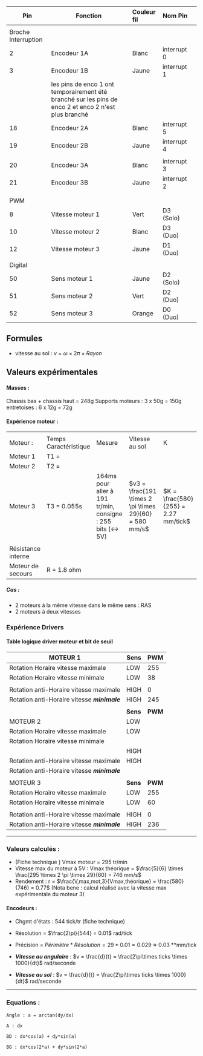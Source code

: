 

| Pin                 | Fonction                                                                                              | Couleur fil | Nom Pin     |     |
| ------------------- | ----------------------------------------------------------------------------------------------------- | :---------- | ----------- | --- |
|                     |                                                                                                       |             |             |     |
| Broche Interruption |                                                                                                       |             |             |     |
| 2                   | Encodeur 1A                                                                                           | Blanc<br>   | interrupt 0 |     |
| 3                   | Encodeur 1B                                                                                           | Jaune       | interrupt 1 |     |
|                     | les pins de enco 1 ont temporairement été branché sur les pins de enco 2 et enco 2 n'est plus branché |             |             |     |
| 18                  | Encodeur 2A                                                                                           | Blanc       | interrupt 5 |     |
| 19                  | Encodeur 2B                                                                                           | Jaune       | interrupt 4 |     |
|                     |                                                                                                       |             |             |     |
| 20                  | Encodeur 3A                                                                                           | Blanc       | interrupt 3 |     |
| 21                  | Encodeur 3B                                                                                           | Jaune       | interrupt 2 |     |
|                     |                                                                                                       |             |             |     |
|                     |                                                                                                       |             |             |     |
| PWM                 |                                                                                                       |             |             |     |
| 8                   | Vitesse moteur 1                                                                                      | Vert        | D3 (Solo)   |     |
| 10                  | Vitesse moteur 2                                                                                      | Blanc       | D3 (Duo)    |     |
| 12                  | Vitesse moteur 3                                                                                      | Jaune       | D1 (Duo)    |     |
|                     |                                                                                                       |             |             |     |
| Digital             |                                                                                                       |             |             |     |
| 50                  | Sens moteur 1                                                                                         | Jaune       | D2 (Solo)   |     |
| 51                  | Sens moteur 2                                                                                         | Vert        | D2 (Duo)    |     |
| 52                  | Sens moteur 3                                                                                         | Orange      | D0 (Duo)    |     |


## Formules 

- vitesse au sol : v = $\omega \times 2 \pi \times Rayon$


## Valeurs expérimentales
#### Masses : 

Chassis bas + chassis haut = 248g
Supports moteurs : 3 x 50g = 150g
entretoises : 6 x 12g = 72g


#### Expérience moteur :

|                    |                       |                                                                           |                                                         |                                      |
| ------------------ | --------------------- | ------------------------------------------------------------------------- | ------------------------------------------------------- | ------------------------------------ |
|                    |                       |                                                                           |                                                         |                                      |
| Moteur :           | Temps Caractéristique | Mesure                                                                    | Vitesse au sol                                          | K                                    |
| Moteur 1           | T1 =                  |                                                                           |                                                         |                                      |
| Moteur 2           | T2 =                  |                                                                           |                                                         |                                      |
| Moteur 3           | T3 = 0.055s           | 164ms pour aller à 191 tr/min, consigne : 255 bits ($\leftrightarrow$ 5V) | $v3 = \frac{191 \times 2 \pi \times 29}{60} = 580 mm/s$ | $K = \frac{580}{255} = 2.27 mm/tick$ |
|                    |                       |                                                                           |                                                         |                                      |
| Résistance interne |                       |                                                                           |                                                         |                                      |
| Moteur de secours  | R = 1.8 ohm           |                                                                           |                                                         |                                      |

##### Cas :
- 2 moteurs à la même vitesse dans le même sens : RAS
- 2 moteurs à deux vitesses 
### Expérience Drivers
#### Table logique driver moteur et bit de seuil 


| MOTEUR 1                                     | Sens     | PWM     |
| -------------------------------------------- | -------- | ------- |
| Rotation Horaire vitesse maximale            | LOW      | 255     |
| Rotation Horaire vitesse minimale            | LOW      | 38      |
|                                              |          |         |
| Rotation anti-Horaire vitesse maximale       | HIGH     | 0       |
| Rotation anti-Horaire vitesse ***minimale*** | HIGH     | 245     |
|                                              |          |         |
|                                              | **Sens** | **PWM** |
| MOTEUR 2                                     | LOW      |         |
| Rotation Horaire vitesse maximale            | LOW      |         |
| Rotation Horaire vitesse minimale            |          |         |
|                                              | HIGH     |         |
| Rotation anti-Horaire vitesse maximale       | HIGH     |         |
| Rotation anti-Horaire vitesse ***minimale*** |          |         |
|                                              |          |         |
| MOTEUR 3                                     | **Sens** | **PWM** |
| Rotation Horaire vitesse maximale            | LOW      | 255     |
| Rotation Horaire vitesse minimale            | LOW      | 60      |
|                                              |          |         |
| Rotation anti-Horaire vitesse maximale       | HIGH     | 0       |
| Rotation anti-Horaire vitesse ***minimale*** | HIGH     | 236     |

----------------------

### Valeurs calculés :

- (Fiche technique ) Vmax moteur = 295 tr/min
- Vitesse max du moteur à 5V : Vmax théorique = $\frac{5}{6} \times \frac{295 \times 2 \pi \times 29}{60} = 746 mm/s$
- Rendement : r = $\frac{V,max,mot,3}{Vmax,théorique} = \frac{580}{746} = 0.77$ (Nota bene : calcul réalisé avec la vitesse max expérimentale du moteur 3)

#### Encodeurs :

- Chgmt d'états : 544 tick/tr (fiche technique)

- Résolution = $\frac{2\pi}{544} = 0.01$  rad/tick
- Précision = $Périmètre*Résolution = 29*0.01 = 0.029 \approx 0.03$ **mm/tick 

- ***Vitesse au angulaire*** : $v = \frac{d}{t} = \frac{2\pi\times ticks \times 1000}{dt}$ rad/seconde
- ***Vitesse au sol*** : $v = \frac{d}{t} = \frac{2\pi\times ticks \times 1000}{dt}$ rad/seconde




-----


### Equations :


	Angle : a = arctan(dy/dx)

	A : dx

	BD : dx*cos(a) + dy*sin(a)

	BG : dx*cos(2*a) + dy*sin(2*a)


